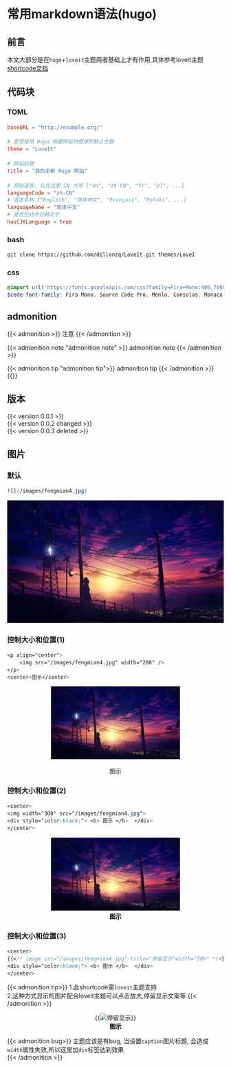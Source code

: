 # 常用markdown语法(hugo)

<!--more-->
## 前言
本文大部分是在`hugo`+`loveit`主题两者基础上才有作用,具体参考loveit主题[shortcode文档](https://hugoloveit.com/zh-cn/theme-documentation-extended-shortcodes/#1-style)
## 代码块
### TOML
```toml
baseURL = "http://example.org/"

# 更改使用 Hugo 构建网站时使用的默认主题
theme = "LoveIt"

# 网站标题
title = "我的全新 Hugo 网站"

# 网站语言, 仅在这里 CN 大写 ["en", "zh-CN", "fr", "pl", ...]
languageCode = "zh-CN"
# 语言名称 ["English", "简体中文", "Français", "Polski", ...]
languageName = "简体中文"
# 是否包括中日韩文字
hasCJKLanguage = true
```
### bash
```bash
git clone https://github.com/dillonzq/LoveIt.git themes/LoveI
```

### css
```scss                
@import url('https://fonts.googleapis.com/css?family=Fira+Mono:400,700&display=swap&subset=latin-ext');             
$code-font-family: Fira Mono, Source Code Pro, Menlo, Consolas, Monaco, monospace;           
```     

## admonition
{{< admonition >}}
注意
{{< /admonition >}}

{{< admonition note "admonition note" >}}
admonition note
{{< /admonition >}}

{{< admonition tip "admonition tip">}}
admonition tip
{{< /admonition >}}
{{<link href="https://hugoloveit.com/zh-cn/theme-documentation-extended-shortcodes/#4-admonition" content="【更多admonition参考】">}}
## 版本
{{< version 0.0.1 >}}       
{{< version 0.0.2 changed >}}       
{{< version 0.0.3 deleted >}}           
## 图片
### 默认
```scss
![](/images/fengmian4.jpg)
```
![](/images/fengmian4.jpg)
### 控制大小和位置(1)
```scss
<p align="center">
    <img src="/images/fengmian4.jpg" width="200" />
</p>
<center>图示</center>

```
<p align="center">
    <img src="/images/fengmian4.jpg" width="300" />
</p>
<center>图示</center>

### 控制大小和位置(2)
```scss
<center>
<img width="300" src="/images/fengmian4.jpg">
<div style="color:black;"> <b> 图示 </b>  </div>
</center>
```
<center>
<img width="300" src="/images/fengmian4.jpg">
<div style="color:black;"> <b> 图示 </b>  </div>
</center>

### 控制大小和位置(3)
```scss
<center>
{{</* image src="/images/fengmian4.jpg" title="停留显示"width="50%" */>}}
<div style="color:black;"> <b> 图示 </b>  </div>
</center>
```
{{< admonition tip>}}
1.此shortcode需`loveit`主题支持            
2.这种方式显示的图片配合loveit主题可以点击放大,停留显示文案等
{{< /admonition >}}

<center>
{{<image src="/images/fengmian4.jpg" src_s="/images/fengmian4.jpg" src_l="/images/fengmian4.jpg" title="停留显示"width="50%">}}
<div style="color:black;"> <b> 图示 </b>  </div>
</center>

{{< admonition bug>}}
主题应该是有bug, 当设置`caption`图片标题, 会造成`width`属性失效,所以这里加`div`标签达到效果     
{{< /admonition >}}
